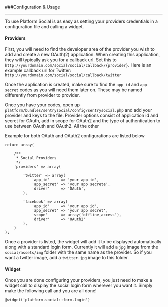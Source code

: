 ###Configuration & Usage

----------

To use Platform Social is as easy as setting your providers credentials in a configuration file and calling a widget.

#### Providers

First, you will need to find the developer area of the provider you wish to add and create a new OAuth(2) application.  When creating this application, they will typically ask you for a callback url.  Set this to `http://yourdomain.com/social/social/callback/{provider}`. Here is an example callback url for Twitter: `http://yourdomain.com/social/social/callback/twitter`

Once the application is created, make sure to find the `app id` and `app secret` codes as you will need them later on.  These may be named differently from provider to provider.

Once you have your codes, open up `platform/bundles/sentrysocial/config/sentrysocial.php` and add your provider and keys to the file. Provider options consist of application id and secret for OAuth, add in scope for OAuth2 and the type of authentication to use between OAuth and OAuth2. All the other

Example for both OAuth and OAuth2 configurations are listed below

	return array(

		/**
		 * Social Providers
		 */
		'providers' => array(

			'twitter' => array(
				'app_id'     => 'your app id',
				'app_secret' => 'your app secrete',
				'driver'     => 'OAuth',
			),

			'facebook' => array(
				'app_id'     => 'your app id',
				'app_secret' => 'your app secret',
				'scope'      => array('offline_access'),
				'driver'     => 'OAuth2'
			),
		)
	);

Once a provider is listed, the widget will add it to be displayed automatically along with a standard login form. Currently it will add a `jpg` image from the `social/assets/img` folder with the same name as the provider.  So if you want a twitter image, add a `twitter.jpg` image to this folder.

#### Widget

Once you are done configuring your providers, you just need to make a widget call to display the social login form wherever you want it.  Simply make the following call and you are all done!

	@widget('platform.social::form.login')